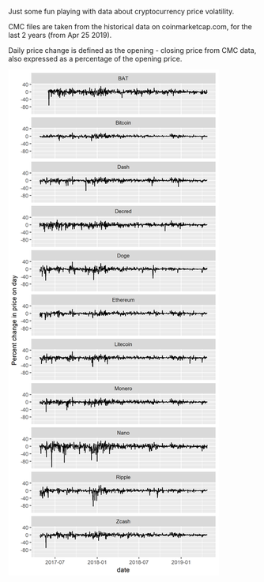 Just some fun playing with data about cryptocurrency price volatility.

CMC files are taken from the historical data on coinmarketcap.com, for the last 2 years (from Apr 25 2019).

Daily price change is defined as the opening - closing price from CMC data, also expressed as a percentage of the opening price.

![Daily price change](daily-pricechange-2years.png)